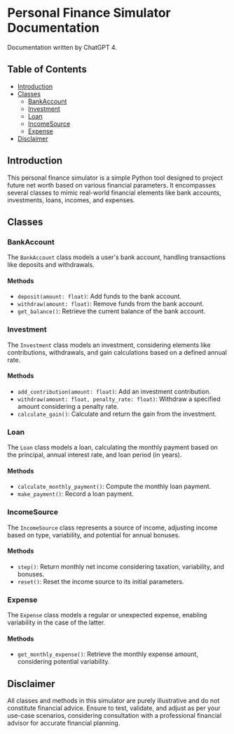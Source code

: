 # Personal Finance Simulator Documentation

Documentation written by ChatGPT 4.

## Table of Contents
- [Introduction](#introduction)
- [Classes](#classes)
  - [BankAccount](#bankaccount)
  - [Investment](#investment)
  - [Loan](#loan)
  - [IncomeSource](#incomesource)
  - [Expense](#expense)
- [Disclaimer](#disclaimer)

## Introduction
This personal finance simulator is a simple Python tool designed to project future net worth based on various financial parameters. It encompasses several classes to mimic real-world financial elements like bank accounts, investments, loans, incomes, and expenses.

## Classes

### BankAccount
The `BankAccount` class models a user's bank account, handling transactions like deposits and withdrawals.

#### Methods
- `deposit(amount: float)`: Add funds to the bank account.
- `withdraw(amount: float)`: Remove funds from the bank account.
- `get_balance()`: Retrieve the current balance of the bank account.

### Investment
The `Investment` class models an investment, considering elements like contributions, withdrawals, and gain calculations based on a defined annual rate.

#### Methods
- `add_contribution(amount: float)`: Add an investment contribution.
- `withdraw(amount: float, penalty_rate: float)`: Withdraw a specified amount considering a penalty rate.
- `calculate_gain()`: Calculate and return the gain from the investment.

### Loan
The `Loan` class models a loan, calculating the monthly payment based on the principal, annual interest rate, and loan period (in years).

#### Methods
- `calculate_monthly_payment()`: Compute the monthly loan payment.
- `make_payment()`: Record a loan payment.

### IncomeSource
The `IncomeSource` class represents a source of income, adjusting income based on type, variability, and potential for annual bonuses.

#### Methods
- `step()`: Return monthly net income considering taxation, variability, and bonuses.
- `reset()`: Reset the income source to its initial parameters.

### Expense
The `Expense` class models a regular or unexpected expense, enabling variability in the case of the latter.

#### Methods
- `get_monthly_expense()`: Retrieve the monthly expense amount, considering potential variability.

## Disclaimer
All classes and methods in this simulator are purely illustrative and do not constitute financial advice. Ensure to test, validate, and adjust as per your use-case scenarios, considering consultation with a professional financial advisor for accurate financial planning.
